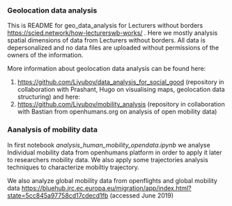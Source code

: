 ### Geolocation data analysis

This is README for geo_data_analysis for Lecturers without borders https://scied.network/how-lecturerswb-works/ .
Here we mostly analysis spatial dimensions of data from Lecturers without borders. 
All data is depersonalized and no data files are uploaded without permissions of the owners of the information.

More information about geolocation data analysis can be found here:
1. https://github.com/Liyubov/data_analysis_for_social_good
(repository in collaboration with Prashant, Hugo on visualising maps, geolocation data structuring)
and here:
2. https://github.com/Liyubov/mobility_analysis 
(repository in collaboration with Bastian from openhumans.org on analysis of open mobility data) 

### Aanalysis of mobility data 
In first notebook *analysis_human_mobility_opendata.ipynb* we analyse Individual mobility data from openhumans platform in order to apply it later to researchers mobility data.
We also apply some trajectories analysis techniques to characterize mobiltiy trajectory.

We also analyze global mobility data from openflights and global mobility data https://bluehub.jrc.ec.europa.eu/migration/app/index.html?state=5cc845a97758cd17cdecd1fb (accessed June 2019)



